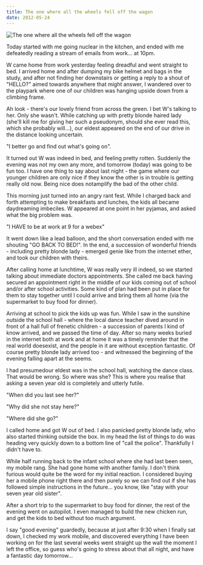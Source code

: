 ```yaml
---
title: The one where all the wheels fell off the wagon
date: 2012-05-24
---
```


![The one where all the wheels fell off the wagon](https://source.unsplash.com/npxXWgQ33ZQ/1600x900)

Today started with me going nuclear in the kitchen, and ended with me defeatedly reading a stream of emails from work... at 10pm.

W came home from work yesterday feeling dreadful and went straight to bed. I arrived home and after dumping my bike helmet and bags in the study, and after not finding her downstairs or getting a reply to a shout of "HELLO?" aimed towards anywhere that might answer, I wandered over to the playpark where one of our children was hanging upside down from a climbing frame.

Ah look - there's our lovely friend from across the green. I bet W's talking to her. Only she wasn't. While catching up with pretty blonde haired lady (she'll kill me for giving her such a pseudonym, should she ever read this, which she probably will...), our eldest appeared on the end of our drive in the distance looking uncertain.

"I better go and find out what's going on".

It turned out W was indeed in bed, and feeling pretty rotten. Suddenly the evening was not my own any more, and tomorrow (today) was going to be fun too. I have one thing to say about last night - the game where our younger children are only nice if they know the other is in trouble is getting really old now. Being nice does notamplify the bad of the other child.

This morning just turned into an angry rant fest. While I charged back and forth attempting to make breakfasts and lunches, the kids all became daydreaming imbeciles. W appeared at one point in her pyjamas, and asked what the big problem was.

"I HAVE to be at work at 9 for a webex"

It went down like a lead balloon, and the short conversation ended with me shouting "GO BACK TO BED!". In the end, a succession of wonderful friends - including pretty blonde lady - emerged genie like from the internet ether, and took our children with theirs.

After calling home at lunchtime, W was really very ill indeed, so we started talking about immediate doctors appointments. She called me back having secured an appointment right in the middle of our kids coming out of school and/or after school activities. Some kind of plan had been put in place for them to stay together until I could arrive and bring them all home (via the supermarket to buy food for dinner).

Arriving at school to pick the kids up was fun. While I saw in the sunshine outside the school hall - where the local dance teacher dived around in front of a hall full of frenetic children - a succession of parents I kind of know arrived, and we passed the time of day. After so many weeks buried in the internet both at work and at home it was a timely reminder that the real world doesexist, and the people in it are without exception fantastic. Of course pretty blonde lady arrived too - and witnessed the beginning of the evening falling apart at the seems.

I had presumedour eldest was in the school hall, watching the dance class. That would be wrong. So where was she? This is where you realise that asking a seven year old is completely and utterly futile.

"When did you last see her?"

"Why did she not stay here?"

"Where did she go?"

I called home and got W out of bed. I also panicked pretty blonde lady, who also started thinking outside the box. In my head the list of things to do was heading very quickly down to a bottom line of "call the police". Thankfully I didn't have to.

While half running back to the infant school where she had last been seen, my mobile rang. She had gone home with another family. I don't think furious would quite be the word for my initial reaction. I considered buying her a mobile phone right there and then purely so we can find out if she has followed simple instructions in the future... you know, like "stay with your seven year old sister".

After a short trip to the supermarket to buy food for dinner, the rest of the evening went on autopilot. I even managed to build the new chicken run, and get the kids to bed without too much argument.

I say "good evening" guardedly, because at just after 9:30 when I finally sat down, I checked my work mobile, and discovered everything I have been working on for the last several weeks went straight up the wall the moment I left the office, so guess who's going to stress about that all night, and have a fantastic day tomorrow...
